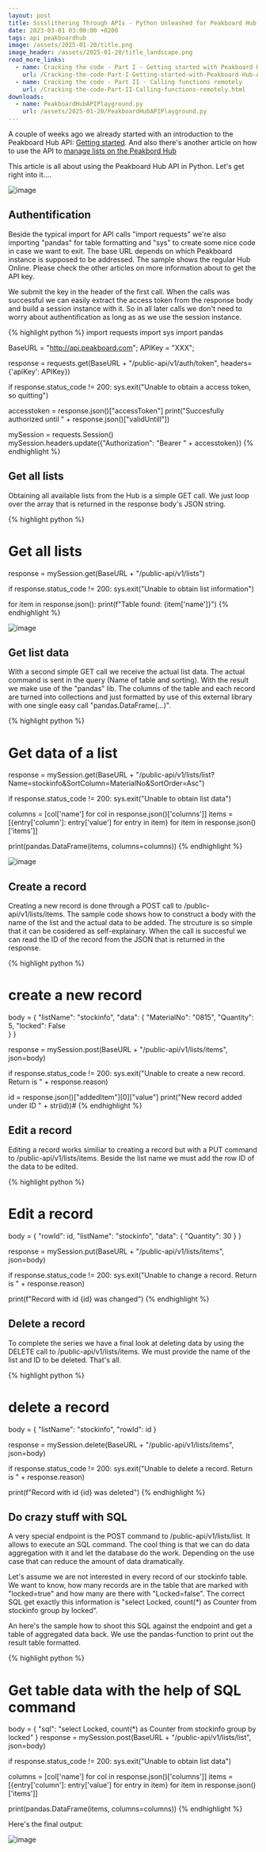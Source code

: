 ```yaml
---
layout: post
title: Sssslithering Through APIs - Python Unleashed for Peakboard Hub
date: 2023-03-01 03:00:00 +0200
tags: api peakboardhub
image: /assets/2025-01-20/title.png
image_header: /assets/2025-01-20/title_landscape.png
read_more_links:
  - name: Cracking the code - Part I - Getting started with Peakboard Hub API
    url: /Cracking-the-code-Part-I-Getting-started-with-Peakboard-Hub-API.html
  - name: Cracking the code - Part II - Calling functions remotely
    url: /Cracking-the-code-Part-II-Calling-functions-remotely.html
downloads:
  - name: PeakboardHubAPIPlayground.py
    url: /assets/2025-01-20/PeakboardHubAPIPlayground.py
---
```

A couple of weeks ago we already started with an introduction to the Peakboard Hub API: [Getting started](/Cracking-the-code-Part-I-Getting-started-with-Peakboard-Hub-API.html). And also there's another article on how to use the API to [manage lists on the Peakbord Hub](/Cracking-the-code-Part-III-Reading-and-writing-lists-with-Peakboard-Hub-API.html)

This article is all about using the Peakboard Hub API in Python. Let's get right into it....

![image](/assets/2025-01-20/005.png)

## Authentification

Beside the typical import for API calls "import requests" we're also importing "pandas" for table formatting and "sys" to create some nice code in case we want to exit. The base URL depends on which Peakboard instance is supposed to be addressed. The sample shows the regular Hub Online. Please check the other articles on more information about to get the API key.

We submit the key in the header of the first call. When the calls was successful we can easily extract the access token from the response body and build a session instance with it. So in all later calls we don't need to worry about authentification as long as as we use the session instance. 

{% highlight python %}
import requests
import sys
import pandas

BaseURL = "http://api.peakboard.com";
APIKey = "XXX";

response = requests.get(BaseURL + "/public-api/v1/auth/token", headers={'apiKey': APIKey})

if response.status_code != 200:
    sys.exit("Unable to obtain a access token, so quitting") 

accesstoken = response.json()["accessToken"]
print("Succesfully authorized until " + response.json()["validUntill"])

mySession = requests.Session()
mySession.headers.update({"Authorization": "Bearer " + accesstoken})
{% endhighlight %}

## Get all lists

Obtaining all available lists from the Hub is a simple GET call. We just loop over the array that is returned in the response body's JSON string.

{% highlight python %}
# Get all lists

response = mySession.get(BaseURL + "/public-api/v1/lists")

if response.status_code != 200:
    sys.exit("Unable to obtain list information")

for item in response.json():
    print(f"Table found: {item['name']}")
{% endhighlight %}

![image](/assets/2025-01-20/010.png)

## Get list data

With a second simple GET call we receive the actual list data. The actual command is sent in the query (Name of table and sorting). With the result we make use of the "pandas" lib. The columns of the table and each record are turned into collections and just formatted by use of this external library with one single easy call "pandas.DataFrame(...)".

{% highlight python %}
# Get data of a list

response = mySession.get(BaseURL + "/public-api/v1/lists/list?Name=stockinfo&SortColumn=MaterialNo&SortOrder=Asc")

if response.status_code != 200:
    sys.exit("Unable to obtain list data")


columns = [col['name'] for col in response.json()['columns']]
items = [{entry['column']: entry['value'] for entry in item} for item in response.json()['items']]

print(pandas.DataFrame(items, columns=columns))
{% endhighlight %}

![image](/assets/2025-01-20/020.png)

## Create a record

Creating a new record is done through a POST call to /public-api/v1/lists/items. The sample code shows how to construct a body with the name of the list and the actual data to be added. The strcuture is so simple that it can be cosidered as self-explainary. When the call is succesful we can read the ID of the record from the JSON that is returned in the response.

{% highlight python %}
# create a new record

body = {
    "listName": "stockinfo",
    "data": {
        "MaterialNo": "0815",
        "Quantity": 5,
        "locked": False  
    }
}

response = mySession.post(BaseURL + "/public-api/v1/lists/items", json=body)

if response.status_code != 200:
    sys.exit("Unable to create a new record. Return is " + response.reason)

id = response.json()["addedItem"][0]["value"]
print("New record added under ID " + str(id))#
{% endhighlight %}

## Edit a record

Editing a record works similiar to creating a record but with a PUT command to /public-api/v1/lists/items. Beside the list name we must add the row ID of the data to be edited.

{% highlight python %}
# Edit a record

body = {
  "rowId": id,
  "listName": "stockinfo",
  "data": {
    "Quantity": 30
  }
}

response = mySession.put(BaseURL + "/public-api/v1/lists/items", json=body)

if response.status_code != 200:
    sys.exit("Unable to change a record. Return is " + response.reason)

print(f"Record with id {id} was changed")
{% endhighlight %}

## Delete a record

To complete the series we have a final look at deleting data by using the DELETE call to /public-api/v1/lists/items. We must provide the name of the list and ID to be deleted. That's all.

{% highlight python %}
# delete a record

body = {
  "listName": "stockinfo",
  "rowId": id
}

response = mySession.delete(BaseURL + "/public-api/v1/lists/items", json=body)

if response.status_code != 200:
    sys.exit("Unable to delete a record. Return is " + response.reason)

print(f"Record with id {id} was deleted")
{% endhighlight %}

## Do crazy stuff with SQL

A very special endpoint is the POST command to /public-api/v1/lists/list. It allows to execute an SQL command. The cool thing is that we can do data aggregation with it and let the database do the work. Depending on the use case that can reduce the amount of data dramatically.

Let's assume we are not interested in every record of our stockinfo table. We want to know, how many records are in the table that are marked with "locked=true" and how many are there with "Locked=false". The correct SQL get exactly this information is "select Locked, count(*) as Counter from stockinfo group by locked".

An here's the sample how to shoot this SQL against the endpoint and get a table of aggregated data back. We use the pandas-function to print out the result table formatted.

{% highlight python %}
# Get table data with the help of SQL command

body = {
  "sql": "select Locked, count(*) as Counter from stockinfo group by locked"
}
response = mySession.post(BaseURL + "/public-api/v1/lists/list", json=body)

if response.status_code != 200:
    sys.exit("Unable to obtain list data")

columns = [col['name'] for col in response.json()['columns']]
items = [{entry['column']: entry['value'] for entry in item} for item in response.json()['items']]

print(pandas.DataFrame(items, columns=columns))
{% endhighlight %}

Here's the final output:

![image](/assets/2025-01-20/030.png)